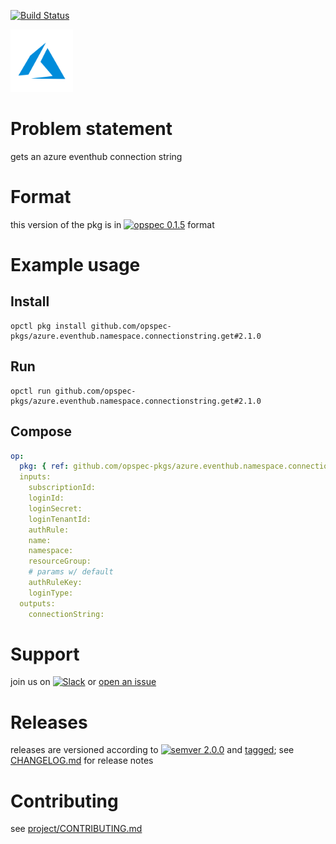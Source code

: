 [![Build Status](https://travis-ci.org/opspec-pkgs/azure.eventhub.namespace.connectionstring.get.svg?branch=master)](https://travis-ci.org/opspec-pkgs/azure.eventhub.namespace.connectionstring.get)

<img src="icon.svg" alt="icon" height="100px">

# Problem statement

gets an azure eventhub connection string

# Format

this version of the pkg is in [![opspec 0.1.5](https://img.shields.io/badge/opspec-0.1.5-brightgreen.svg?colorA=6b6b6b&colorB=fc16be)](https://opspec.io/0.1.5/packages.html) format

# Example usage

## Install

```shell
opctl pkg install github.com/opspec-pkgs/azure.eventhub.namespace.connectionstring.get#2.1.0
```

## Run

```
opctl run github.com/opspec-pkgs/azure.eventhub.namespace.connectionstring.get#2.1.0
```

## Compose

```yaml
op:
  pkg: { ref: github.com/opspec-pkgs/azure.eventhub.namespace.connectionstring.get#2.1.0 }
  inputs:
    subscriptionId:
    loginId:
    loginSecret:
    loginTenantId:
    authRule:
    name:
    namespace:
    resourceGroup:
    # params w/ default
    authRuleKey:
    loginType:
  outputs:
    connectionString:
```

# Support

join us on
[![Slack](https://opspec-slackin.herokuapp.com/badge.svg)](https://opspec-slackin.herokuapp.com/)
or
[open an issue](https://github.com/opspec-pkgs/azure.eventhub.namespace.connectionstring.get/issues)

# Releases

releases are versioned according to
[![semver 2.0.0](https://img.shields.io/badge/semver-2.0.0-brightgreen.svg)](http://semver.org/spec/v2.0.0.html)
and [tagged](https://git-scm.com/book/en/v2/Git-Basics-Tagging); see
[CHANGELOG.md](CHANGELOG.md) for release notes

# Contributing

see
[project/CONTRIBUTING.md](https://github.com/opspec-pkgs/project/blob/master/CONTRIBUTING.md)
